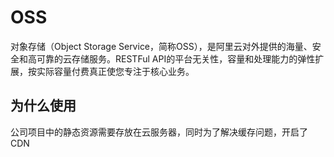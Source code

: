 # OSS

对象存储（Object Storage Service，简称OSS），是阿里云对外提供的海量、安全和高可靠的云存储服务。RESTFul API的平台无关性，容量和处理能力的弹性扩展，按实际容量付费真正使您专注于核心业务。

## 为什么使用

公司项目中的静态资源需要存放在云服务器，同时为了解决缓存问题，开启了CDN

